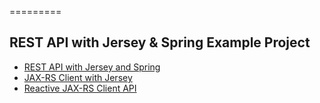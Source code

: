=========

## REST API with Jersey & Spring Example Project
- [REST API with Jersey and Spring](https://www.baeldung.com/jersey-rest-api-with-spring)
- [JAX-RS Client with Jersey](https://www.baeldung.com/jersey-jax-rs-client)
- [Reactive JAX-RS Client API](https://www.baeldung.com/jax-rs-reactive-client)
